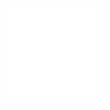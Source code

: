 <!--
### Hi there, I’m [Abdullah][website] 👋

**akhalid-dev/akhalid-dev** is a ✨ _special_ ✨ repository because its `README.md` (this file) appears on your GitHub profile.

Here are some ideas to get you started:

- 🔭 I’m currently working on ...
- 🌱 I’m currently learning ...
- 👯 I’m looking to collaborate on ...
- 🤔 I’m looking for help with ...
- 💬 Ask me about ...
- 📫 How to reach me: ...
- 😄 Pronouns: ...
- ⚡ Fun fact: ...

## A little about me
- 🔭 I’m currently working at Phreesia
- 🌱 I’m currently learning React
- 💬 Ask me about my recent projects
- 📫 How to reach me: akhal022@uottawa.ca

### Connect with me:

[<img align="left" alt="akhalid-dev" width="22px" src="https://raw.githubusercontent.com/iconic/open-iconic/master/svg/globe.svg" />][website]
[<img align="left" alt="real-abdullah-khalid | LinkedIn" width="22px" src="https://cdn.jsdelivr.net/npm/simple-icons@v3/icons/linkedin.svg" />][linkedin]
[<img align="left" alt="video content" width="22px" src="https://cdn.jsdelivr.net/npm/simple-icons@v3/icons/youtube.svg" />][youtube]
## <br />

[linkedin]: https://www.linkedin.com/in/real-abdullah-khalid/
[website]: http://akhalid-dev.github.io/
[youtube]: https://www.youtube.com/channel/UC_dOiToGHLxTUvc_TEYBavA
-->
<img align="center" src="https://github.com/akhalid-dev/akhalid-dev/blob/main/rocket-150.gif" /> 
